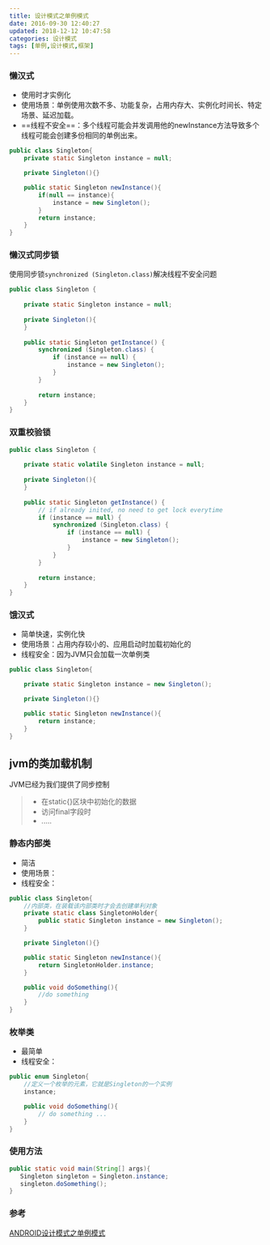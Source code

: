 ```yaml
---
title: 设计模式之单例模式
date: 2016-09-30 12:40:27
updated: 2018-12-12 10:47:58categories: 设计模式
tags: [单例,设计模式,框架]
---
```


### 懒汉式
* 使用时才实例化
* 使用场景：单例使用次数不多、功能复杂，占用内存大、实例化时间长、特定场景、延迟加载。
*  ==线程不安全==：多个线程可能会并发调用他的newInstance方法导致多个线程可能会创建多份相同的单例出来。
```java
public class Singleton{
    private static Singleton instance = null;

    private Singleton(){}

    public static Singleton newInstance(){
        if(null == instance){
            instance = new Singleton();
        }
        return instance;
    }
}
```

### 懒汉式同步锁
使用同步锁`synchronized (Singleton.class)`解决线程不安全问题
```java
public class Singleton {
 
    private static Singleton instance = null;
 
    private Singleton(){
    }
 
    public static Singleton getInstance() {
        synchronized (Singleton.class) {
            if (instance == null) {
                instance = new Singleton();
            }
        }
 
        return instance;
    }
}
```
### 双重校验锁
```java
public class Singleton {
 
    private static volatile Singleton instance = null;
 
    private Singleton(){
    }
 
    public static Singleton getInstance() {
        // if already inited, no need to get lock everytime
        if (instance == null) {
            synchronized (Singleton.class) {
                if (instance == null) {
                    instance = new Singleton();
                }
            }
        }
 
        return instance;
    }
}
```

### 饿汉式
* 简单快速，实例化快
* 使用场景：占用内存较小的、应用启动时加载初始化的
* 线程安全：因为JVM只会加载一次单例类
```java
public class Singleton{

    private static Singleton instance = new Singleton();

    private Singleton(){}

    public static Singleton newInstance(){
        return instance;
    }
}
```

## jvm的类加载机制
JVM已经为我们提供了同步控制
>* 在static{}区块中初始化的数据
>* 访问final字段时
>* .....

### 静态内部类
* 简洁
* 使用场景：
* 线程安全：
```java
public class Singleton{
    //内部类，在装载该内部类时才会去创建单利对象
    private static class SingletonHolder{
        public static Singleton instance = new Singleton();
    }

    private Singleton(){}

    public static Singleton newInstance(){
        return SingletonHolder.instance;
    }

    public void doSomething(){
        //do something
    }
}
```
### 枚举类
* 最简单
* 线程安全：
```java
public enum Singleton{
    //定义一个枚举的元素，它就是Singleton的一个实例
    instance;

    public void doSomething(){
        // do something ...
    }    
}
```

### 使用方法
```java
public static void main(String[] args){
   Singleton singleton = Singleton.instance;
   singleton.doSomething();
}
```
### 参考
[ANDROID设计模式之单例模式](http://stormzhang.com/designpattern/2016/03/27/android-design-pattern-singleton/)